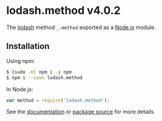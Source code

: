 # lodash.method v4.0.2

The [lodash](https://lodash.com/) method `_.method` exported as a [Node.js](https://nodejs.org/) module.

## Installation

Using npm:
```bash
$ {sudo -H} npm i -g npm
$ npm i --save lodash.method
```

In Node.js:
```js
var method = require('lodash.method');
```

See the [documentation](https://lodash.com/docs#method) or [package source](https://github.com/lodash/lodash/blob/4.0.2-npm-packages/lodash.method) for more details.
